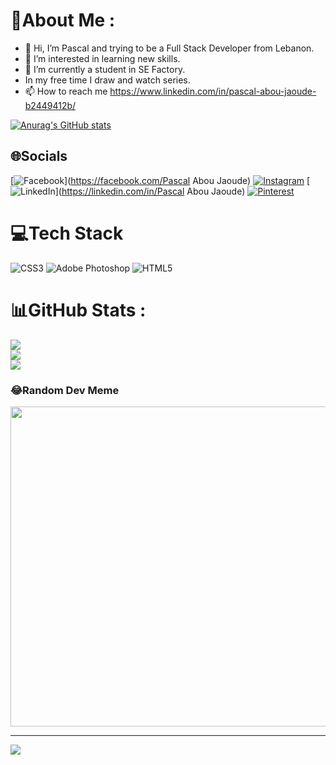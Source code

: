

# 💫About Me :
- 👋 Hi, I’m Pascal and trying to be a Full Stack Developer from Lebanon. 
- 👀 I’m interested in learning new skills.
- 🌱 I’m currently a student in SE Factory.
- In my free time I draw and watch series.
- 📫 How to reach me https://www.linkedin.com/in/pascal-abou-jaoude-b2449412b/

[![Anurag's GitHub stats](https://github-readme-stats.vercel.app/api?username=pascalabj)](https://github.com/anuraghazra/github-readme-stats)

## 🌐Socials
[![Facebook](https://img.shields.io/badge/Facebook-%231877F2.svg?logo=Facebook&logoColor=white)](https://facebook.com/Pascal Abou Jaoude) [![Instagram](https://img.shields.io/badge/Instagram-%23E4405F.svg?logo=Instagram&logoColor=white)](https://instagram.com/pascalaj) [![LinkedIn](https://img.shields.io/badge/LinkedIn-%230077B5.svg?logo=linkedin&logoColor=white)](https://linkedin.com/in/Pascal Abou Jaoude) [![Pinterest](https://img.shields.io/badge/Pinterest-%23E60023.svg?logo=Pinterest&logoColor=white)](https://pinterest.com/pascal_aj) 

# 💻Tech Stack
![CSS3](https://img.shields.io/badge/css3-%231572B6.svg?style=for-the-badge&logo=css3&logoColor=white) ![Adobe Photoshop](https://img.shields.io/badge/adobephotoshop-%2331A8FF.svg?style=for-the-badge&logo=adobephotoshop&logoColor=white) ![HTML5](https://img.shields.io/badge/html5-%23E34F26.svg?style=for-the-badge&logo=html5&logoColor=white)
# 📊GitHub Stats :
![](https://github-readme-stats.vercel.app/api?username=pascalabj&theme=dark&hide_border=false&include_all_commits=true&count_private=false)<br/>
![](https://github-readme-streak-stats.herokuapp.com/?user=pascalabj&theme=dark&hide_border=false)<br/>
![](https://github-readme-stats.vercel.app/api/top-langs/?username=pascalabj&theme=dark&hide_border=false&include_all_commits=true&count_private=false&layout=compact)

### 😂Random Dev Meme
<img src="https://random-memer.herokuapp.com/" width="512px"/>

---
[![](https://visitcount.itsvg.in/api?id=pascalabj&icon=0&color=0)](https://visitcount.itsvg.in)
